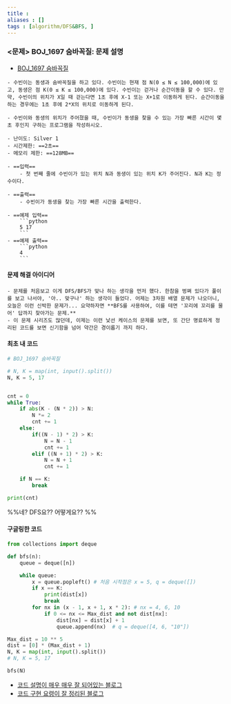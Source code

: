 ```yaml
---
title :
aliases : []
tags : [algorithm/DFS&BFS, ]
---
```


### <문제> BOJ_1697 숨바꼭질: 문제 설명
- [BOJ_1697 숨바꼭질](https://www.acmicpc.net/problem/1697)
```ad-question
- 수빈이는 동생과 숨바꼭질을 하고 있다. 수빈이는 현재 점 N(0 ≤ N ≤ 100,000)에 있고, 동생은 점 K(0 ≤ K ≤ 100,000)에 있다. 수빈이는 걷거나 순간이동을 할 수 있다. 만약, 수빈이의 위치가 X일 때 걷는다면 1초 후에 X-1 또는 X+1로 이동하게 된다. 순간이동을 하는 경우에는 1초 후에 2*X의 위치로 이동하게 된다.

- 수빈이와 동생의 위치가 주어졌을 때, 수빈이가 동생을 찾을 수 있는 가장 빠른 시간이 몇 초 후인지 구하는 프로그램을 작성하시오.
```

```ad-attention
- 난이도: Silver 1
- 시간제한: ==2초==
- 메모리 제한: ==128MB==

- ==입력== 
	- 첫 번째 줄에 수빈이가 있는 위치 N과 동생이 있는 위치 K가 주어진다. N과 K는 정수이다.

- ==출력==
	- 수빈이가 동생을 찾는 가장 빠른 시간을 출력한다.

- ==예제 입력==
	```python
	5 17
	```
- ==예제 출력==
	```python
	4
	```
```

#### 문제 해결 아이디어
```ad-example
- 문제를 처음보고 이게 DFS/BFS가 맞나 하는 생각을 먼저 했다. 한참을 벙쪄 있다가 풀이를 보고 나서야, '아.. 맞구나' 하는 생각이 들었다. 어제는 3차원 배열 문제가 나오더니, 오늘은 이런 신박한 문제가... 요약하자면 **BFS를 사용하여, 이를 테면 '꼬리에 꼬리를 물어' 답까지 찾아가는 문제.**
- 이 문제 시리즈도 많던데, 이제는 이런 낯선 케이스의 문제를 보면, 또 간단 명료하게 정리된 코드를 보면 신기함을 넘어 약간은 경이롭기 까지 하다. 
```

#### 최초 내 코드 
```python
# BOJ_1697 숨바꼭질

# N, K = map(int, input().split())
N, K = 5, 17


cnt = 0
while True:
    if abs(K - (N * 2)) > N:
        N *= 2 
        cnt += 1
    else:
        if((N - 1) * 2) > K:
            N = N - 1 
            cnt += 1
        elif ((N + 1) * 2) > K:
            N = N + 1
            cnt += 1

    if N == K:
        break

print(cnt)
```

%%네? DFS요?? 어떻게요?? %%

#### 구글링한 코드 
```python
from collections import deque

def bfs(n):
    queue = deque([n])

    while queue:
        x = queue.popleft() # 처음 시작점은 x = 5, q = deque([])
        if x == K:
            print(dist[x])
            break
        for nx in (x - 1, x + 1, x * 2): # nx = 4, 6, 10
            if 0 <= nx <= Max_dist and not dist[nx]:
                dist[nx] = dist[x] + 1
                queue.append(nx)  # q = deque([4, 6, "10"])

Max_dist = 10 ** 5
dist = [0] * (Max_dist + 1)
N, K = map(int, input().split())
# N, K = 5, 17

bfs(N)
```

- [코드 설명이 매우 매우 잘 되어있는 블로그](https://wook-2124.tistory.com/273)
- [코드 구현 요령이 잘 정리된 블로그](https://chancoding.tistory.com/193)